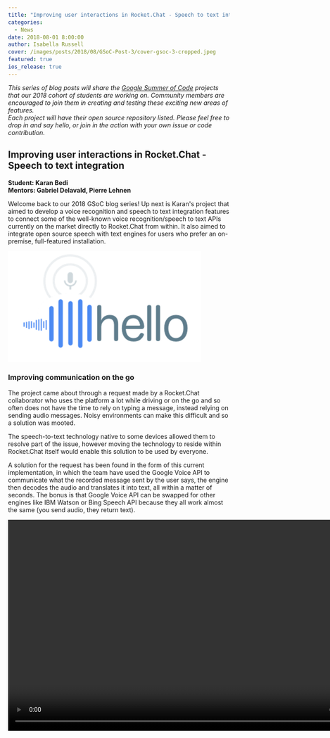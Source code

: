 ```yaml
---
title: "Improving user interactions in Rocket.Chat - Speech to text integration (GSoC 2018 project)"
categories:
  - News
date: 2018-08-01 8:00:00
author: Isabella Russell
cover: /images/posts/2018/08/GSoC-Post-3/cover-gsoc-3-cropped.jpeg
featured: true
ios_release: true
---
```


_This series of blog posts will share the [Google Summer of Code](https://rocket.chat/docs/contributing/google-summer-of-code) projects that our 2018 cohort of students are working on. Community members are encouraged to join them in creating and testing these exciting new areas of features.<br/>Each project will have their open source repository listed.  Please feel free to drop in and say hello, or join in the action with your own issue or code contribution.<br/>_

## Improving user interactions in Rocket.Chat - Speech to text integration
**Student: Karan Bedi <br/> Mentors: Gabriel Delavald, Pierre Lehnen**

Welcome back to our 2018 GSoC blog series! Up next is Karan's project that aimed to develop a voice recognition and speech to text integration features to connect some of the well-known voice recognition/speech to text APIs currently on the market directly to Rocket.Chat from within. It also aimed to integrate open source speech with text engines for users who prefer an on-premise, full-featured installation.

<img alt="Google Cloud api" src="/images/posts/2018/08/GSoC-Post-3/API-language-2.png" />


### Improving communication on the go

The project came about through a request made by a Rocket.Chat collaborator who uses the platform a lot while driving or on the go and so often does not have the time to rely on typing a message, instead relying on sending audio messages. Noisy environments can make this difficult and so a solution was mooted.

The speech-to-text technology native to some devices allowed them to resolve part of the issue, however moving the technology to reside within Rocket.Chat itself would enable this solution to be used by everyone.

A solution for the request has been found in the form of this current implementation, in which the team have used the Google Voice API to communicate what the recorded message sent by the user says, the engine then decodes the audio and translates it into text, all within a matter of seconds. The bonus is that Google Voice API can be swapped for other engines like IBM Watson or Bing Speech API because they all work almost the same (you send audio, they return text).

<video width="858" height="480" controls>
  <source src="/images/posts/2018/08/GSoC-Post-3/s2t-demo.mp4" type="video/mp4" align="center">

### Improving UI

This project aimed at improving both UX and UI by configuring the API/engine’s connection and usage attributes, and giving Rocket.Chat’s UI the ability to click a button, record a message, send to the desired API/engine and return the results to the Rocket.Chat editing message box. In short, users will now experience a fast, in-platform speech to text experience that facilitates user multi-tasking or those who do not wish to type their messages because they are busy doing something else, as per the original collaborator's request.

### Overcoming some technical challenges

Speech to text is a technology that has gained popularity recently, with some providers like Google, Microsoft and IBM improving their engines and providing some open APIs to translate audio files into textual content. However, since this is pretty new, there are still some challenges when trying to work with different providers, like different encodings and file formats that are expected on different APIs.

Our idea was to provide an easy way to connect different speech-to-text solutions to Rocket.Chat. Currently we have only implemented the Speech-To-Text feature using the Google Speech API, but it is easily replaceable with other engines such as IBM Watson or Bing Speech API; we will investigate these other solutions at a later date.

We are carrying out a review to make sure everything works properly but hope to go live with this feature towards the end of September to accompany that release.

### About the creator: Karan Bedi

Karan Bedi is an undergrad student pursuing a major in Applied Mathematics at IIT Roorkee.
In his own words:
> Programming, good food, music and travelling are what get me going. My areas of interests are financial mathematics, numerical analysis, machine learning and natural language processing.

Karan says that taking part in GSoC 2018 with Rocket.Chat over the summer has been 'one of the best experiences' of his life and has found it particularly rewarding as it was his first ever contribution to an open source project. Karan now wishes to continue contributing to open source software and hopes to become an increasingly active member of the OSS community.

Any parting thoughts Karan?

> I sincerely thank the organization members for their continuous support in project and non-project related matters.

Great news! Thank you for your contribution to Rocket.Chat this summer!

![Karan Bedi](/images/posts/2018/08/GSoC-Post-3/Karan-Bedi-GSoC-3.png)


